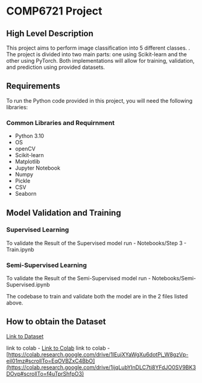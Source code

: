 # COMP6721 Project 

## High Level Description

This project aims to perform image classification into 5 different classes. . The project is divided into two main parts: one using Scikit-learn and the other using PyTorch. Both implementations will allow for training, validation, and prediction using provided datasets.

## Requirements

To run the Python code provided in this project, you will need the following libraries:

### Common Libraries and Requirnment 
- Python 3.10
- OS
- openCV
- Scikit-learn
- Matplotlib 
- Jupyter Notebook
- Numpy
- Pickle
- CSV
- Seaborn


## Model Validation and Training

### Supervised Learning 
To validate the Result of the Supervised model run - Notebooks/Step 3 - Train.ipynb

### Semi-Supervised Learning 
To validate the Result of the Semi-Supervised model run - Notebooks/Semi-Supervised.ipynb

The codebase to train and validate both the model are in the 2 files listed above. 

## How to obtain the Dataset

[Link to Dataset](https://drive.google.com/file/d/1FVLjIjUDEd-ks00W5y-IzRlZFTBzvyeA/view)

link to colab - [Link to Colab](https://colab.research.google.com/drive/1ijqLubYInDLC7ti8YFdJO0SV9BK3DOvp#scrollTo=f4uTprShfpO3)
link to colab - [https://colab.research.google.com/drive/1IEujXYaWgXu6dotPj_W8gzVp-eil01mz#scrollTo=EqOVBZxC4BbO](https://colab.research.google.com/drive/1ijqLubYInDLC7ti8YFdJO0SV9BK3DOvp#scrollTo=f4uTprShfpO3)
